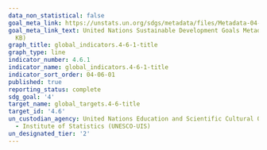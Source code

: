 ```yaml
---
data_non_statistical: false
goal_meta_link: https://unstats.un.org/sdgs/metadata/files/Metadata-04-06-01.pdf
goal_meta_link_text: United Nations Sustainable Development Goals Metadata (PDF 57.8
  KB)
graph_title: global_indicators.4-6-1-title
graph_type: line
indicator_number: 4.6.1
indicator_name: global_indicators.4-6-1-title
indicator_sort_order: 04-06-01
published: true
reporting_status: complete
sdg_goal: '4'
target_name: global_targets.4-6-title
target_id: '4.6'
un_custodian_agency: United Nations Education and Scientific Cultural Organisation
  - Institute of Statistics (UNESCO-UIS)
un_designated_tier: '2'
---
```

